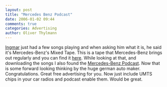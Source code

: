 ```yaml
---
layout: post
title: "Mercedes Benz Podcast"
date: 2006-01-02 09:44
comments: true
categories: Advertising
author: Oliver Thylmann
---
```






[Ingmar](http://bornholz.typepad.com/) just had a few songs playing and when asking him what it is, he said it's Mercedes-Benz's Mixed Tape. This is a tape that Mercedes-Benz brings out regularly and you can find it [here](http://www.mercedes-benz.de/content/germany/mpc/mpc_germany_website/de/home_mpc/passenger_cars/home/passenger_cars_world/entertainment/mixedtape.html). While looking at that, and downloading the songs I also found the [Mercedes-Benz Podcast](http://www.mercedes-benz.com/content/mbcom/international/international_website/de/com/international_home/home/passion/entertainment/mercedes_benz_podcast.html). Now that is some forward looking thinking by the huge german auto maker. Congratulations. Great free advertising for you. Now just include UMTS chips in your car radios and podcast enable them. Would be great.







